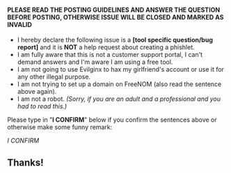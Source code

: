 #### PLEASE READ THE POSTING GUIDELINES AND ANSWER THE QUESTION BEFORE POSTING, OTHERWISE ISSUE WILL BE CLOSED AND MARKED AS INVALID

* I hereby declare the following issue is a **[tool specific question/bug report]** and it is **NOT** a help request about creating a phishlet.
* I am fully aware that this is not a customer support portal, I can't demand answers and I'm aware I am using a free tool.
* I am not going to use Evilginx to hax my girlfriend's account or use it for any other illegal purpose.
* I am not trying to set up a domain on FreeNOM (also read the sentence above again).
* I am not a robot.
*(Sorry, if you are an adult and a professional and you had to read this.)*

Please type in "**I CONFIRM**" below if you confirm the sentences above or otherwise make some funny remark:

*I CONFIRM*

Thanks!
--


